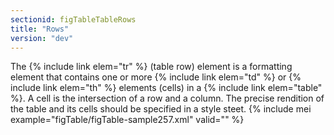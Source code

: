 ```yaml
---
sectionid: figTableTableRows
title: "Rows"
version: "dev"
---
```


The {% include link elem="tr" %} (table row) element is a formatting element that contains one or more {% include link elem="td" %} or {% include link elem="th" %} elements (cells) in a {% include link elem="table" %}. A cell is the intersection of a row and a column. The precise rendition of the table and its cells should be specified in a style steet.
{% include mei example="figTable/figTable-sample257.xml" valid="" %}
